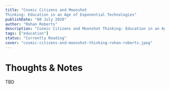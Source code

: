 ```yaml
---
title: "Cosmic Citizens and Moonshot 
Thinking: Education in an Age of Exponential Technologies"
publishDate: "08 July 2020"
author: "Rohan Roberts"
description: "Cosmic Citizens and Moonshot Thinking: Education in an Age of Exponential Technologies takes a fresh approach to what we need to do differently to prepare our children for a world of exponential technologies, disruptive innovations, and ubiquitous A.I. "
tags: ["education"]
status: "Currently Reading"
cover: "cosmic-citizens-and-moonshot-thinking-rohan-roberts.jpeg"
---
```


# Thoughts & Notes

TBD
